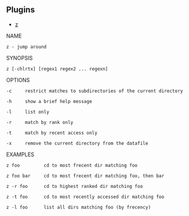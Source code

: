 



## Plugins
* [z](https://github.com/robbyrussell/oh-my-zsh/tree/master/plugins/z)

NAME

    z - jump around

SYNOPSIS

    z [-chlrtx] [regex1 regex2 ... regexn]

OPTIONS

    -c     restrict matches to subdirectories of the current directory
    
    -h     show a brief help message
    
    -l     list only
    
    -r     match by rank only
    
    -t     match by recent access only
    
    -x     remove the current directory from the datafile

EXAMPLES

    z foo         cd to most frecent dir matching foo

    z foo bar     cd to most frecent dir matching foo, then bar

    z -r foo      cd to highest ranked dir matching foo

    z -t foo      cd to most recently accessed dir matching foo

    z -l foo      list all dirs matching foo (by frecency)

